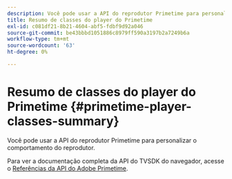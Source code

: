 ```yaml
---
description: Você pode usar a API do reprodutor Primetime para personalizar o comportamento do reprodutor.
title: Resumo de classes do player do Primetime
exl-id: c081df21-8b21-4604-abf5-fdbf9d92a046
source-git-commit: be43bbbd1051886c8979ff590a3197b2a7249b6a
workflow-type: tm+mt
source-wordcount: '63'
ht-degree: 0%

---
```


# Resumo de classes do player do Primetime {#primetime-player-classes-summary}

Você pode usar a API do reprodutor Primetime para personalizar o comportamento do reprodutor.

Para ver a documentação completa da API do TVSDK do navegador, acesse o [Referências da API do Adobe Primetime](https://help.adobe.com/en_US/primetime/api/index.html#api-Adobe_Primetime_API_References).
